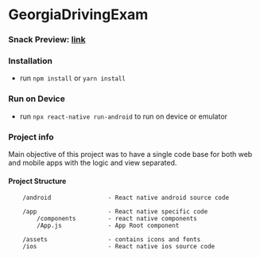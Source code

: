 # GeorgiaDrivingExam

### Snack Preview: [link](https://snack.expo.dev/@asasay/a7b5e8)

### Installation

- run `npm install` or `yarn install`

### Run on Device

- run `npx react-native run-android` to run on device or emulator

### Project info


Main objective of this project was to have a single code base for both 
web and mobile apps with the logic and view separated.

#### Project Structure

```
    /android                - React native android source code
    
    /app                    - React native specific code
        /components         - react native components
        /App.js             - App Root component
        
    /assets                 - contains icons and fonts
    /ios                    - React native ios source code
    
```



